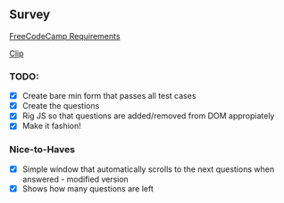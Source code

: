 
## Survey
[FreeCodeCamp Requirements](https://learn.freecodecamp.org/responsive-web-design/responsive-web-design-projects/build-a-survey-form/)

[Clip](https://github.com/ceciliaconsta3/FCC/blob/master/RWD/Survey/dist/Survey_2019.mov)
### TODO:
- [X] Create bare min form that passes all test cases
- [X] Create the questions
- [X] Rig JS so that questions are added/removed from DOM appropiately
- [X] Make it fashion!

### Nice-to-Haves
- [X] Simple window that automatically scrolls to the next questions when answered - modified version
- [X] Shows how many questions are left
